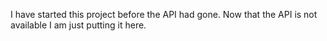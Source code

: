 I have started this project before the API had gone. Now that the API is not available I am just putting it here. 
